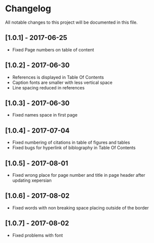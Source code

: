 # Changelog
All notable changes to this project will be documented in this file.



## [1.0.1] - 2017-06-25
- Fixed Page numbers on table of content


## [1.0.2] - 2017-06-30
- References is displayed in Table Of Contents
- Caption fonts are smaller with less vertical space
- Line spacing reduced in references

## [1.0.3] - 2017-06-30
- Fixed names space in first page

## [1.0.4] - 2017-07-04
- Fixed numbering of citations in table of figures and tables
- Fixed bugs for hyperlink of biblography in Table Of Contents

## [1.0.5] - 2017-08-01
- Fixed wrong place for page number and title in page header after updating xepersian

## [1.0.6] - 2017-08-02
- Fixed words with non breaking space placing outside of the border

## [1.0.7] - 2017-08-02
- Fixed problems with font
